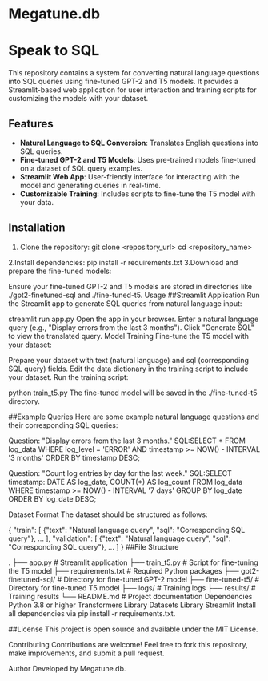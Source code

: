 # Megatune.db
# Speak to SQL

This repository contains a system for converting natural language questions into SQL queries using fine-tuned GPT-2 and T5 models. It provides a Streamlit-based web application for user interaction and training scripts for customizing the models with your dataset.

## Features

- **Natural Language to SQL Conversion**: Translates English questions into SQL queries.
- **Fine-tuned GPT-2 and T5 Models**: Uses pre-trained models fine-tuned on a dataset of SQL query examples.
- **Streamlit Web App**: User-friendly interface for interacting with the model and generating queries in real-time.
- **Customizable Training**: Includes scripts to fine-tune the T5 model with your data.

## Installation

1. Clone the repository:
   git clone <repository_url>
   cd <repository_name>
   
2.Install dependencies:
pip install -r requirements.txt
3.Download and prepare the fine-tuned models:

Ensure your fine-tuned GPT-2 and T5 models are stored in directories like ./gpt2-finetuned-sql and ./fine-tuned-t5.
Usage
##Streamlit Application
Run the Streamlit app to generate SQL queries from natural language input:

streamlit run app.py
Open the app in your browser.
Enter a natural language query (e.g., "Display errors from the last 3 months").
Click "Generate SQL" to view the translated query.
Model Training
Fine-tune the T5 model with your dataset:

Prepare your dataset with text (natural language) and sql (corresponding SQL query) fields.
Edit the data dictionary in the training script to include your dataset.
Run the training script:

python train_t5.py
The fine-tuned model will be saved in the ./fine-tuned-t5 directory.

##Example Queries
Here are some example natural language questions and their corresponding SQL queries:

Question: "Display errors from the last 3 months."
SQL:SELECT * FROM log_data WHERE log_level = 'ERROR' AND timestamp >= NOW() - INTERVAL '3 months' ORDER BY timestamp DESC;

Question: "Count log entries by day for the last week."
SQL:SELECT timestamp::DATE AS log_date, COUNT(*) AS log_count FROM log_data WHERE timestamp >= NOW() - INTERVAL '7 days' GROUP BY log_date ORDER BY log_date DESC;

Dataset Format
The dataset should be structured as follows:

{
  "train": [
    {"text": "Natural language query", "sql": "Corresponding SQL query"},
    ...
  ],
  "validation": [
    {"text": "Natural language query", "sql": "Corresponding SQL query"},
    ...
  ]
}
##File Structure

.
├── app.py                  # Streamlit application
├── train_t5.py             # Script for fine-tuning the T5 model
├── requirements.txt        # Required Python packages
├── gpt2-finetuned-sql/     # Directory for fine-tuned GPT-2 model
├── fine-tuned-t5/          # Directory for fine-tuned T5 model
├── logs/                   # Training logs
├── results/                # Training results
└── README.md               # Project documentation
Dependencies
Python 3.8 or higher
Transformers Library
Datasets Library
Streamlit
Install all dependencies via pip install -r requirements.txt.

##License
This project is open source and available under the MIT License.

Contributing
Contributions are welcome! Feel free to fork this repository, make improvements, and submit a pull request.

Author
Developed by Megatune.db.
